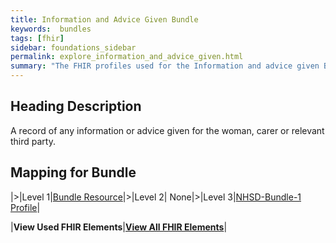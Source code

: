 ```yaml
---
title: Information and Advice Given Bundle
keywords:  bundles
tags: [fhir]
sidebar: foundations_sidebar
permalink: explore_information_and_advice_given.html
summary: "The FHIR profiles used for the Information and advice given Bundle"
---
```


## Heading Description ##
A record of any information or advice given for the woman, carer or relevant third party.

## Mapping for Bundle ##

|>|Level 1|[Bundle Resource](http://hl7.org/fhir/stu3/bundle.html)|>|Level 2| None|>|Level 3|[NHSD-Bundle-1 Profile](http://xxx)|


|**View Used FHIR Elements**|**[View All FHIR Elements](explore_information_and_advice_given_all.html#mapping-for-bundle)**|

